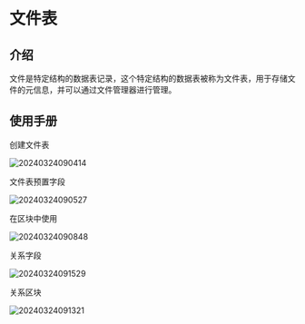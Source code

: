 # 文件表

<PluginInfo name="file-manager"></PluginInfo>

## 介绍

文件是特定结构的数据表记录，这个特定结构的数据表被称为文件表，用于存储文件的元信息，并可以通过文件管理器进行管理。

## 使用手册

创建文件表

![20240324090414](https://nocobase-docs.oss-cn-beijing.aliyuncs.com/20240324090414.png)

文件表预置字段

![20240324090527](https://nocobase-docs.oss-cn-beijing.aliyuncs.com/20240324090527.png)

在区块中使用

![20240324090848](https://nocobase-docs.oss-cn-beijing.aliyuncs.com/20240324090848.png)

关系字段

![20240324091529](https://nocobase-docs.oss-cn-beijing.aliyuncs.com/20240324091529.png)

关系区块

![20240324091321](https://nocobase-docs.oss-cn-beijing.aliyuncs.com/20240324091321.png)
